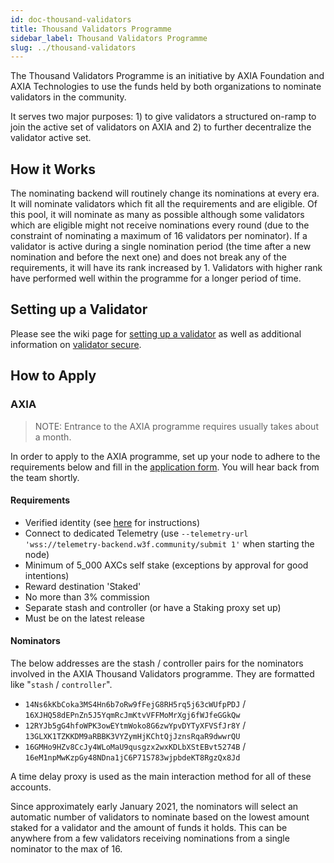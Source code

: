 ```yaml
---
id: doc-thousand-validators
title: Thousand Validators Programme
sidebar_label: Thousand Validators Programme
slug: ../thousand-validators
---
```


The Thousand Validators Programme is an initiative by AXIA Foundation and AXIA Technologies to use
the funds held by both organizations to nominate validators in the community.

It serves two major purposes: 1) to give validators a structured on-ramp to join the active set of
validators on AXIA and 2) to further decentralize the validator active set.

## How it Works

The nominating backend will routinely change its nominations at every era. It will nominate validators which fit all the requirements and are eligible. Of this pool,
it will nominate as many as possible although some validators which are eligible might not receive
nominations every round (due to the constraint of nominating a maximum of 16 validators per
nominator). If a validator is active during a single nomination period (the time after a new
nomination and before the next one) and does not break any of the requirements, it will have its
rank increased by 1. Validators with higher rank have performed well within the programme for a
longer period of time.

## Setting up a Validator

Please see the wiki page for [setting up a validator](../maintain/maintain-guides-how-to-validate-AXIA.md)
as well as additional information on [validator secure](../maintain/maintain-guides-secure-validator.md).

## How to Apply

### AXIA

> NOTE: Entrance to the AXIA programme requires usually takes about a month.

In order to apply to the AXIA programme, set up your node to adhere to the requirements below
and fill in the [application form][AXIA 1kv form]. You will hear back from the team shortly.

#### Requirements

- Verified identity (see [here][identity instructions] for instructions)
- Connect to dedicated Telemetry (use
  `--telemetry-url 'wss://telemetry-backend.w3f.community/submit 1'` when starting the node)
- Minimum of 5_000 AXCs self stake (exceptions by approval for good intentions)
- Reward destination 'Staked'
- No more than 3% commission
- Separate stash and controller (or have a Staking proxy set up)
- Must be on the latest release

#### Nominators

The below addresses are the stash / controller pairs for the nominators involved in the AXIA
Thousand Validators programme. They are formatted like "`stash` / `controller`".

- `14Ns6kKbCoka3MS4Hn6b7oRw9fFejG8RH5rq5j63cWUfpPDJ` / `16XJHQ58dEPnZn5J5YqmRcJmKtvVFFMoMrXgj6fWJfeGGkQw`
- `12RYJb5gG4hfoWPK3owEYtmWoko8G6zwYpvDYTyXFVSfJr8Y` / `13GLXK1TZKKDM9aRBBK3VYZymHjKChtQjJznsRqaR9dwwrQU`
- `16GMHo9HZv8CcJy4WLoMaU9qusgzx2wxKDLbXStEBvt5274B` / `16eM1npMwKzpGy48NDna1jC6P71S783wjpbdeKT8RgzQx8Jd`

A time delay proxy is used as the main interaction method for all of these accounts.

Since approximately early January 2021, the nominators will select an automatic number of validators
to nominate based on the lowest amount staked for a validator and the amount of funds it holds. This
can be anywhere from a few validators receiving nominations from a single nominator to the max
of 16.

[AXIA 1kv form]: https://docs.google.com/forms/d/e/1FAIpQLSdS-alI-J2wgIRCQVjQC7ZbFiTnf36hYBdmO-1ARMjKbC7H9w/viewform
[identity instructions]: ../learn/mirror-learn-identity.md#setting-an-identity
